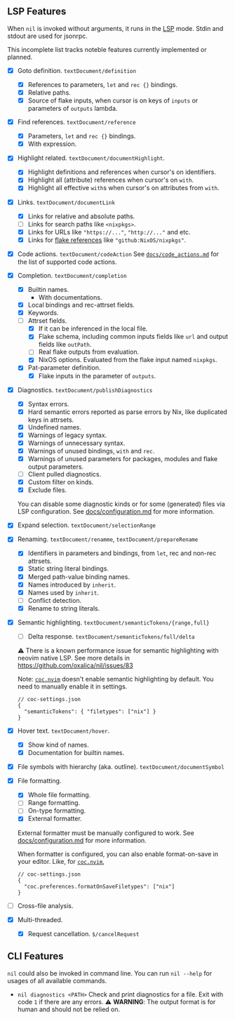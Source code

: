 ## LSP Features

When `nil` is invoked without arguments, it runs in the [LSP] mode.
Stdin and stdout are used for jsonrpc.

[LSP]: https://microsoft.github.io/language-server-protocol/specifications/lsp/3.17/specification

This incomplete list tracks noteble features currently implemented or planned.

- [x] Goto definition. `textDocument/definition`
  - [x] References to parameters, `let` and `rec {}` bindings.
  - [x] Relative paths.
  - [x] Source of flake inputs, when cursor is on keys of `inputs` or
    parameters of `outputs` lambda.
- [x] Find references. `textDocument/reference`
  - [x] Parameters, `let` and `rec {}` bindings.
  - [x] With expression.
- [x] Highlight related. `textDocument/documentHighlight`.
  - [x] Highlight definitions and references when cursor's on identifiers.
  - [x] Highlight all (attribute) references when cursor's on `with`.
  - [x] Highlight all effective `with`s when cursor's on attributes from `with`.
- [x] Links. `textDocument/documentLink`
  - [x] Links for relative and absolute paths.
  - [ ] Links for search paths like `<nixpkgs>`.
  - [x] Links for URLs like `"https://..."`, `"http://..."` and etc.
  - [x] Links for [flake references][flake-ref] like `"github:NixOS/nixpkgs"`.

- [x] Code actions. `textDocument/codeAction`
  See [`docs/code_actions.md`](./code_actions.md) for the list of supported code actions.

- [x] Completion. `textDocument/completion`
  - [x] Builtin names.
    - With documentations.
  - [x] Local bindings and rec-attrset fields.
  - [x] Keywords.
  - [ ] Attrset fields.
    - [x] If it can be inferenced in the local file.
    - [x] Flake schema, including common inputs fields like `url` and
          output fields like `outPath`.
    - [ ] Real flake outputs from evaluation.
    - [x] NixOS options.
          Evaluated from the flake input named `nixpkgs`.
  - [x] Pat-parameter definition.
    - [x] Flake inputs in the parameter of `outputs`.

- [x] Diagnostics. `textDocument/publishDiagnostics`

  - [x] Syntax errors.
  - [x] Hard semantic errors reported as parse errors by Nix, like duplicated keys in attrsets.
  - [x] Undefined names.
  - [x] Warnings of legacy syntax.
  - [x] Warnings of unnecessary syntax.
  - [x] Warnings of unused bindings, `with` and `rec`.
  - [x] Warnings of unused parameters for packages, modules and flake output parameters.
  - [ ] Client pulled diagnostics.
  - [x] Custom filter on kinds.
  - [x] Exclude files.

  You can disable some diagnostic kinds or for some (generated) files via LSP configuration.
  See [docs/configuration.md](./configuration.md) for more information.

- [x] Expand selection. `textDocument/selectionRange`
- [x] Renaming. `textDocument/renamme`, `textDocument/prepareRename`
  - [x] Identifiers in parameters and bindings, from `let`, rec and non-rec attrsets.
  - [x] Static string literal bindings.
  - [x] Merged path-value binding names.
  - [x] Names introduced by `inherit`.
  - [x] Names used by `inherit`.
  - [ ] Conflict detection.
  - [x] Rename to string literals.
- [x] Semantic highlighting. `textDocument/semanticTokens/{range,full}`
  - [ ] Delta response. `textDocument/semanticTokens/full/delta`

  :warning: There is a known performance issue for semantic highlighting with
  neovim native LSP. See more details in https://github.com/oxalica/nil/issues/83

  Note: [`coc.nvim`] doesn't enable semantic highlighting by default.
  You need to manually enable it in settings.
  ```jsonc
  // coc-settings.json
  {
    "semanticTokens": { "filetypes": ["nix"] }
  }
  ```

- [x] Hover text. `textDocument/hover`.
  - [x] Show kind of names.
  - [x] Documentation for builtin names.
- [x] File symbols with hierarchy (aka. outline). `textDocument/documentSymbol`

- [x] File formatting.
  - [x] Whole file formatting.
  - [ ] Range formatting.
  - [ ] On-type formatting.
  - [x] External formatter.

  External formatter must be manually configured to work.
  See [docs/configuration.md](./configuration.md) for more information.

  When formatter is configured, you can also enable format-on-save in your editor.
  Like, for [`coc.nvim`],
  ```jsonc
  // coc-settings.json
  {
    "coc.preferences.formatOnSaveFiletypes": ["nix"]
  }
  ```

- [ ] Cross-file analysis.
- [x] Multi-threaded.
  - [x] Request cancellation. `$/cancelRequest`

[`coc.nvim`]: https://github.com/neoclide/coc.nvim
[flake-ref]: https://nixos.org/manual/nix/unstable/command-ref/new-cli/nix3-flake.html#types

## CLI Features

`nil` could also be invoked in command line.
You can run `nil --help` for usages of all available commands.

- `nil diagnostics <PATH>`
  Check and print diagnostics for a file.
  Exit with code `1` if there are any errors.
  :warning: **WARNING**: The output format is for human and should not be relied on.
